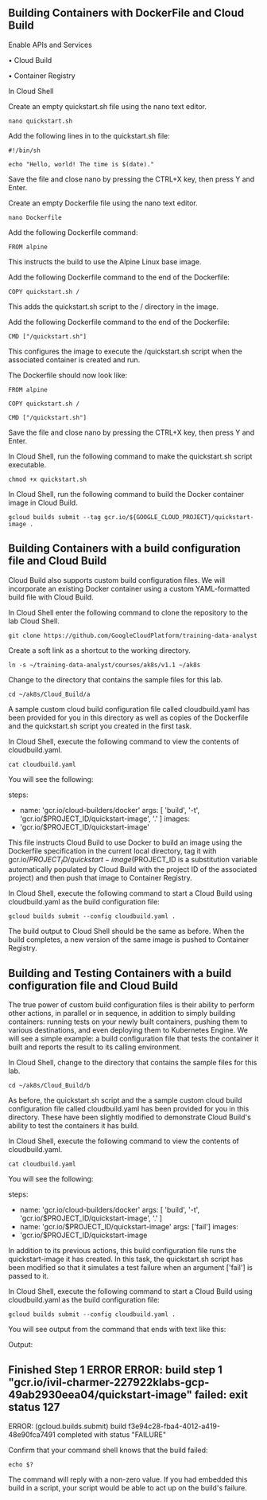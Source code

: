 ## Building Containers with DockerFile and Cloud Build

Enable APIs and Services

• Cloud Build

• Container Registry


In Cloud Shell 

Create an empty quickstart.sh file using the nano text editor.

` nano quickstart.sh `

Add the following lines in to the quickstart.sh file:

`#!/bin/sh `

` echo "Hello, world! The time is $(date)." `

Save the file and close nano by pressing the CTRL+X key, then press Y and Enter.

Create an empty Dockerfile file using the nano text editor.

` nano Dockerfile `

Add the following Dockerfile command:

` FROM alpine `

This instructs the build to use the Alpine Linux base image.

Add the following Dockerfile command to the end of the Dockerfile:

` COPY quickstart.sh / `

This adds the quickstart.sh script to the / directory in the image.

Add the following Dockerfile command to the end of the Dockerfile:

` CMD ["/quickstart.sh"] `

This configures the image to execute the /quickstart.sh script when the associated container is created and run.

The Dockerfile should now look like:

` FROM alpine `

` COPY quickstart.sh / `

` CMD ["/quickstart.sh"] `

Save the file and close nano by pressing the CTRL+X key, then press Y and Enter.

In Cloud Shell, run the following command to make the quickstart.sh script executable.

` chmod +x quickstart.sh `

In Cloud Shell, run the following command to build the Docker container image in Cloud Build.

` gcloud builds submit --tag gcr.io/${GOOGLE_CLOUD_PROJECT}/quickstart-image . `


## Building Containers with a build configuration file and Cloud Build

Cloud Build also supports custom build configuration files. We will incorporate an existing Docker container using a custom YAML-formatted build file with Cloud Build.

In Cloud Shell enter the following command to clone the repository to the lab Cloud Shell.

` git clone https://github.com/GoogleCloudPlatform/training-data-analyst `

Create a soft link as a shortcut to the working directory.

` ln -s ~/training-data-analyst/courses/ak8s/v1.1 ~/ak8s `

Change to the directory that contains the sample files for this lab.

` cd ~/ak8s/Cloud_Build/a `

A sample custom cloud build configuration file called cloudbuild.yaml has been provided for you in this directory as well as copies of the Dockerfile and the quickstart.sh script you created in the first task.

In Cloud Shell, execute the following command to view the contents of cloudbuild.yaml.

` cat cloudbuild.yaml `

You will see the following:

steps:
- name: 'gcr.io/cloud-builders/docker'
  args: [ 'build', '-t', 'gcr.io/$PROJECT_ID/quickstart-image', '.' ]
images:
- 'gcr.io/$PROJECT_ID/quickstart-image'

This file instructs Cloud Build to use Docker to build an image using the Dockerfile specification in the current local directory, tag it with gcr.io/$PROJECT_ID/quickstart-image ($PROJECT_ID is a substitution variable automatically populated by Cloud Build with the project ID of the associated project) and then push that image to Container Registry.

In Cloud Shell, execute the following command to start a Cloud Build using cloudbuild.yaml as the build configuration file:

` gcloud builds submit --config cloudbuild.yaml . `

The build output to Cloud Shell should be the same as before. When the build completes, a new version of the same image is pushed to Container Registry.

## Building and Testing Containers with a build configuration file and Cloud Build

The true power of custom build configuration files is their ability to perform other actions, in parallel or in sequence, in addition to simply building containers: running tests on your newly built containers, pushing them to various destinations, and even deploying them to Kubernetes Engine. We will see a simple example: a build configuration file that tests the container it built and reports the result to its calling environment.

In Cloud Shell, change to the directory that contains the sample files for this lab.

` cd ~/ak8s/Cloud_Build/b `

As before, the quickstart.sh script and the a sample custom cloud build configuration file called cloudbuild.yaml has been provided for you in this directory. These have been slightly modified to demonstrate Cloud Build's ability to test the containers it has build. 

In Cloud Shell, execute the following command to view the contents of cloudbuild.yaml.

` cat cloudbuild.yaml `

You will see the following:

steps:
- name: 'gcr.io/cloud-builders/docker'
  args: [ 'build', '-t', 'gcr.io/$PROJECT_ID/quickstart-image', '.' ]
- name: 'gcr.io/$PROJECT_ID/quickstart-image'
  args: ['fail']
images:
- 'gcr.io/$PROJECT_ID/quickstart-image

In addition to its previous actions, this build configuration file runs the quickstart-image it has created. In this task, the quickstart.sh script has been modified so that it simulates a test failure when an argument ['fail'] is passed to it.

In Cloud Shell, execute the following command to start a Cloud Build using cloudbuild.yaml as the build configuration file:

` gcloud builds submit --config cloudbuild.yaml . `

You will see output from the command that ends with text like this:

Output:

Finished Step 1
ERROR
ERROR: build step 1 "gcr.io/ivil-charmer-227922klabs-gcp-49ab2930eea04/quickstart-image" failed: exit status 127
----------------------------------------------------------------------------------------------------------------------------------------------------------------
ERROR: (gcloud.builds.submit) build f3e94c28-fba4-4012-a419-48e90fca7491 completed with status "FAILURE"

Confirm that your command shell knows that the build failed:

` echo $? `

The command will reply with a non-zero value. If you had embedded this build in a script, your script would be able to act up on the build's failure.
